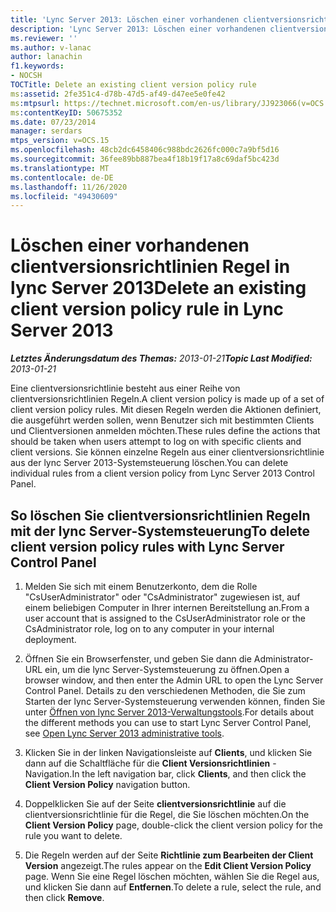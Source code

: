 ```yaml
---
title: 'Lync Server 2013: Löschen einer vorhandenen clientversionsrichtlinien Regel'
description: 'Lync Server 2013: Löschen einer vorhandenen clientversionsrichtlinien Regel'
ms.reviewer: ''
ms.author: v-lanac
author: lanachin
f1.keywords:
- NOCSH
TOCTitle: Delete an existing client version policy rule
ms:assetid: 2fe351c4-d78b-47d5-af49-d47ee5e0fe42
ms:mtpsurl: https://technet.microsoft.com/en-us/library/JJ923066(v=OCS.15)
ms:contentKeyID: 50675352
ms.date: 07/23/2014
manager: serdars
mtps_version: v=OCS.15
ms.openlocfilehash: 48cb2dc6458406c988bdc2626fc000c7a9bf5d16
ms.sourcegitcommit: 36fee89bb887bea4f18b19f17a8c69daf5bc423d
ms.translationtype: MT
ms.contentlocale: de-DE
ms.lasthandoff: 11/26/2020
ms.locfileid: "49430609"
---
```

# <a name="delete-an-existing-client-version-policy-rule-in-lync-server-2013"></a><span data-ttu-id="6597a-103">Löschen einer vorhandenen clientversionsrichtlinien Regel in lync Server 2013</span><span class="sxs-lookup"><span data-stu-id="6597a-103">Delete an existing client version policy rule in Lync Server 2013</span></span>

<div data-xmlns="http://www.w3.org/1999/xhtml">

<div class="topic" data-xmlns="http://www.w3.org/1999/xhtml" data-msxsl="urn:schemas-microsoft-com:xslt" data-cs="https://msdn.microsoft.com/">

<div data-asp="https://msdn2.microsoft.com/asp">



</div>

<div id="mainSection">

<div id="mainBody"><span data-ttu-id="6597a-104">

<span> </span></span><span class="sxs-lookup"><span data-stu-id="6597a-104">

<span> </span></span></span>

<span data-ttu-id="6597a-105">_**Letztes Änderungsdatum des Themas:** 2013-01-21_</span><span class="sxs-lookup"><span data-stu-id="6597a-105">_**Topic Last Modified:** 2013-01-21_</span></span>

<span data-ttu-id="6597a-106">Eine clientversionsrichtlinie besteht aus einer Reihe von clientversionsrichtlinien Regeln.</span><span class="sxs-lookup"><span data-stu-id="6597a-106">A client version policy is made up of a set of client version policy rules.</span></span> <span data-ttu-id="6597a-107">Mit diesen Regeln werden die Aktionen definiert, die ausgeführt werden sollen, wenn Benutzer sich mit bestimmten Clients und Clientversionen anmelden möchten.</span><span class="sxs-lookup"><span data-stu-id="6597a-107">These rules define the actions that should be taken when users attempt to log on with specific clients and client versions.</span></span> <span data-ttu-id="6597a-108">Sie können einzelne Regeln aus einer clientversionsrichtlinie aus der lync Server 2013-Systemsteuerung löschen.</span><span class="sxs-lookup"><span data-stu-id="6597a-108">You can delete individual rules from a client version policy from Lync Server 2013 Control Panel.</span></span>

<div>

## <a name="to-delete-client-version-policy-rules-with-lync-server-control-panel"></a><span data-ttu-id="6597a-109">So löschen Sie clientversionsrichtlinien Regeln mit der lync Server-Systemsteuerung</span><span class="sxs-lookup"><span data-stu-id="6597a-109">To delete client version policy rules with Lync Server Control Panel</span></span>

1.  <span data-ttu-id="6597a-110">Melden Sie sich mit einem Benutzerkonto, dem die Rolle "CsUserAdministrator" oder "CsAdministrator" zugewiesen ist, auf einem beliebigen Computer in Ihrer internen Bereitstellung an.</span><span class="sxs-lookup"><span data-stu-id="6597a-110">From a user account that is assigned to the CsUserAdministrator role or the CsAdministrator role, log on to any computer in your internal deployment.</span></span>

2.  <span data-ttu-id="6597a-111">Öffnen Sie ein Browserfenster, und geben Sie dann die Administrator-URL ein, um die lync Server-Systemsteuerung zu öffnen.</span><span class="sxs-lookup"><span data-stu-id="6597a-111">Open a browser window, and then enter the Admin URL to open the Lync Server Control Panel.</span></span> <span data-ttu-id="6597a-112">Details zu den verschiedenen Methoden, die Sie zum Starten der lync Server-Systemsteuerung verwenden können, finden Sie unter [Öffnen von lync Server 2013-Verwaltungstools](lync-server-2013-open-lync-server-administrative-tools.md).</span><span class="sxs-lookup"><span data-stu-id="6597a-112">For details about the different methods you can use to start Lync Server Control Panel, see [Open Lync Server 2013 administrative tools](lync-server-2013-open-lync-server-administrative-tools.md).</span></span>

3.  <span data-ttu-id="6597a-113">Klicken Sie in der linken Navigationsleiste auf **Clients**, und klicken Sie dann auf die Schaltfläche für die **Client Versionsrichtlinien** -Navigation.</span><span class="sxs-lookup"><span data-stu-id="6597a-113">In the left navigation bar, click **Clients**, and then click the **Client Version Policy** navigation button.</span></span>

4.  <span data-ttu-id="6597a-114">Doppelklicken Sie auf der Seite **clientversionsrichtlinie** auf die clientversionsrichtlinie für die Regel, die Sie löschen möchten.</span><span class="sxs-lookup"><span data-stu-id="6597a-114">On the **Client Version Policy** page, double-click the client version policy for the rule you want to delete.</span></span>

5.  <span data-ttu-id="6597a-115">Die Regeln werden auf der Seite **Richtlinie zum Bearbeiten der Client Version** angezeigt.</span><span class="sxs-lookup"><span data-stu-id="6597a-115">The rules appear on the **Edit Client Version Policy** page.</span></span> <span data-ttu-id="6597a-116">Wenn Sie eine Regel löschen möchten, wählen Sie die Regel aus, und klicken Sie dann auf **Entfernen**.</span><span class="sxs-lookup"><span data-stu-id="6597a-116">To delete a rule, select the rule, and then click **Remove**.</span></span>

<span data-ttu-id="6597a-117"></div>

</div>

<span> </span>

</div>

</div>

</span><span class="sxs-lookup"><span data-stu-id="6597a-117"></div>

</div>

<span> </span>

</div>

</div>

</span></span></div>

